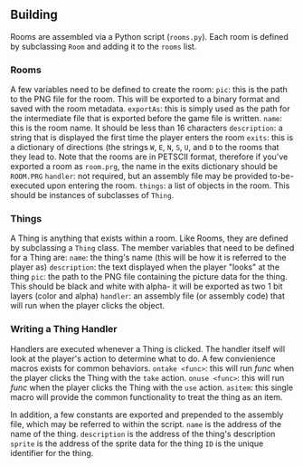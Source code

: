## Building
Rooms are assembled via a Python script (`rooms.py`).
Each room is defined by subclassing `Room` and adding it to the `rooms`
list.

### Rooms
A few variables need to be defined to create the room:
`pic`: this is the path to the PNG file for the room. This will be exported to a binary format and saved with the room metadata.
`exportAs`: this is simply used as the path for the intermediate file that is exported before the game file is written.
`name`: this is the room name. It should be less than 16 characters
`description`: a string that is displayed the first time the player enters the room
`exits`: this is a dictionary of directions (the strings `W`, `E`, `N`, `S`, `U`, and `D` to the rooms that they lead to.
Note that the rooms are in PETSCII format, therefore if you've exported a room as `room.prg`, the name in the exits dictionary should be `ROOM.PRG`
`handler`: not required, but an assembly file may be provided to-be-executed upon entering the room.
`things`: a list of objects in the room. This should be instances of subclasses of `Thing`.

### Things
A Thing is anything that exists within a room. Like Rooms, they are defined by subclassing a `Thing` class.  The member variables that need to be defined for a Thing are:
`name`: the thing's name (this will be how it is referred to the player as)
`description`: the text displayed when the player "looks" at the thing
`pic`: the path to the PNG file containing the picture data for the thing. This should be black and white with alpha- it will be exported as two 1 bit layers (color and alpha)
`handler`: an assembly file (or assembly code) that will run when the player clicks the object.

### Writing a Thing Handler
Handlers are executed whenever a Thing is clicked. The handler itself will look at the player's action to determine what to do.
A few convienience macros exists for common behaviors. 
`ontake <func>`: this will run _func_ when the player clicks the Thing with the `take` action.
`onuse <func>`: this will run _func_ when the player clicks the Thing with the `use` action.
`asitem`: this single macro will provide the common functionality to treat the thing as an item.

In addition, a few constants are exported and prepended to the assembly file, which may be referred to within the script.
`name` is the address of the name of the thing.
`description` is the address of the thing's description
`sprite` is the address of the sprite data for the thing
`ID` is the unique identifier for the thing.
